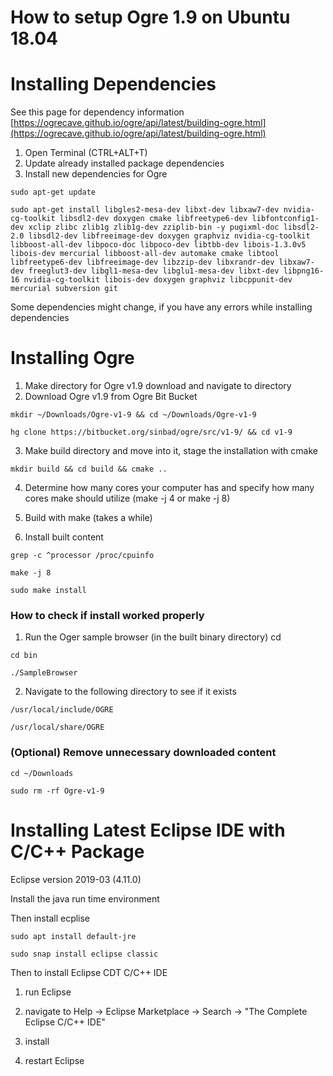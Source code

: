 # How to setup Ogre 1.9 on Ubuntu 18.04

# Installing Dependencies

See this page for dependency information [https://ogrecave.github.io/ogre/api/latest/building-ogre.html](https://ogrecave.github.io/ogre/api/latest/building-ogre.html)

1. Open Terminal (CTRL+ALT+T)
2. Update already installed package dependencies 
3. Install new dependencies for Ogre
```
sudo apt-get update
    
sudo apt-get install libgles2-mesa-dev libxt-dev libxaw7-dev nvidia-cg-toolkit libsdl2-dev doxygen cmake libfreetype6-dev libfontconfig1-dev xclip zlibc zlib1g zlib1g-dev zziplib-bin -y pugixml-doc libsdl2-2.0 libsdl2-dev libfreeimage-dev doxygen graphviz nvidia-cg-toolkit libboost-all-dev libpoco-doc libpoco-dev libtbb-dev libois-1.3.0v5 libois-dev mercurial libboost-all-dev automake cmake libtool libfreetype6-dev libfreeimage-dev libzzip-dev libxrandr-dev libxaw7-dev freeglut3-dev libgl1-mesa-dev libglu1-mesa-dev libxt-dev libpng16-16 nvidia-cg-toolkit libois-dev doxygen graphviz libcppunit-dev mercurial subversion git
```
Some dependencies might change, if you have any errors while installing dependencies 

# Installing Ogre

1. Make directory for Ogre v1.9 download and navigate to directory
2. Download Ogre v1.9 from Ogre Bit Bucket
```
mkdir ~/Downloads/Ogre-v1-9 && cd ~/Downloads/Ogre-v1-9
    
hg clone https://bitbucket.org/sinbad/ogre/src/v1-9/ && cd v1-9
```
3. Make build directory and move into it, stage the installation with cmake
```
mkdir build && cd build && cmake ..
```
4. Determine how many cores your computer has and specify how many cores make should utilize (make -j 4 or make -j 8)

5. Build with make (takes a while)

6. Install built content
```
grep -c ^processor /proc/cpuinfo
    
make -j 8
    
sudo make install
```
### How to check if install worked properly

1. Run the Oger sample browser (in the built binary directory) cd 
```
cd bin
    
./SampleBrowser
```
2. Navigate to the following directory to see if it exists

```
/usr/local/include/OGRE
    
/usr/local/share/OGRE
```

### (Optional) Remove unnecessary downloaded content

    cd ~/Downloads
    
    sudo rm -rf Ogre-v1-9

# Installing Latest Eclipse IDE with C/C++ Package

Eclipse version 2019-03 (4.11.0)

Install the java run time environment

Then install ecplise

    sudo apt install default-jre
    
    sudo snap install eclipse classic

Then to install Eclipse CDT C/C++ IDE

1) run Eclipse

2) navigate to Help -> Eclipse Marketplace -> Search -> "The Complete Eclipse C/C++ IDE"

3) install

4) restart Eclipse

